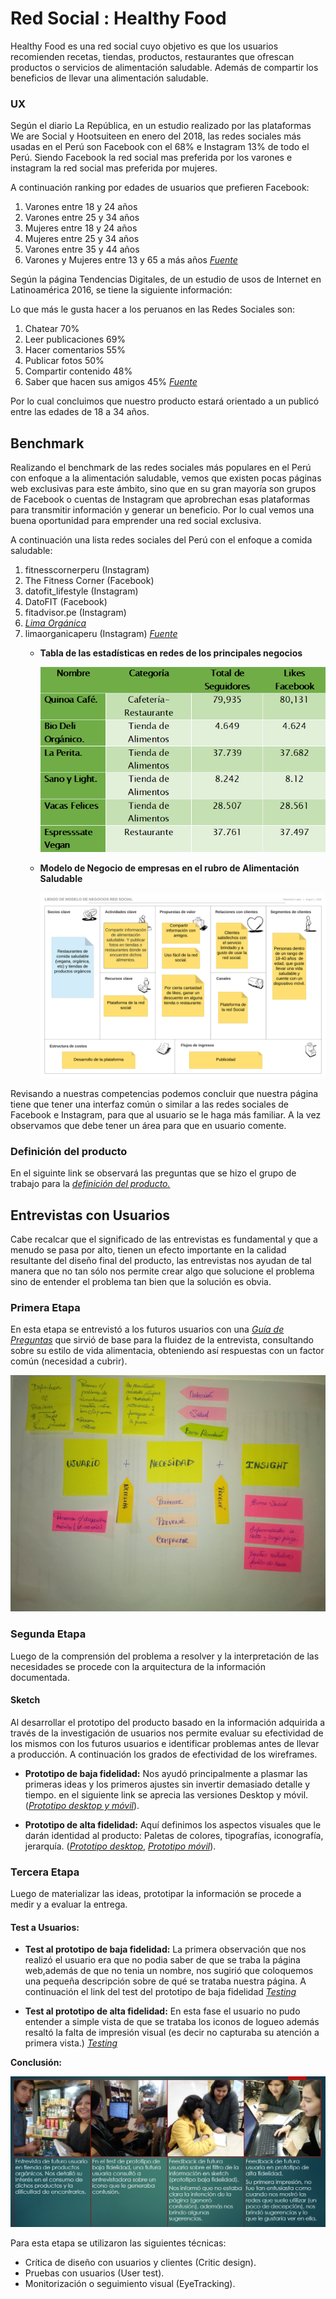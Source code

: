 #  Red Social : Healthy Food
Healthy Food es una red social cuyo objetivo es que los usuarios recomienden recetas, tiendas, productos, restaurantes que ofrescan productos o servicios de alimentación saludable. Además de compartir los beneficios de llevar una alimentación saludable. 

### UX

Según el diario La República, en un estudio realizado por  las plataformas We are Social y Hootsuiteen en enero del 2018, las redes sociales más usadas en el Perú son Facebook con el 68% e Instagram 13% de todo el Perú. Siendo Facebook la red social mas preferida por los varones e instagram la red social mas preferida por mujeres.

A continuación ranking por edades de usuarios que prefieren Facebook:
1. Varones entre 18 y 24 años
2. Varones entre 25 y 34 años
3. Mujeres entre 18 y 24 años 
4. Mujeres entre 25 y 34 años
5. Varones entre 35 y 44 años
6. Varones y Mujeres entre 13 y 65 a más años
[_Fuente_](https://larepublica.pe/sociedad/1198456-peru-en-redes-sociales-2018-parte-i) 

Según la página Tendencias Digitales, de un estudio de usos de Internet en Latinoamérica 2016,  se tiene la siguiente información:

Lo que más le gusta hacer a los peruanos en las Redes Sociales	son:
1. Chatear	70%
2. Leer publicaciones	69%
3. Hacer comentarios	55%
4. Publicar fotos	50%
5. Compartir contenido	48%
6. Saber que hacen sus amigos	45%
[_Fuente_](https://tendenciasdigitales.com/internet-y-los-medios-sociales-en-peru/)

<!-- ![Vista 1](dist/Problm.jpg)
 -->
Por lo cual concluimos que nuestro producto estará orientado a un publicó entre las edades de 18 a 34 años.

##  Benchmark

Realizando el benchmark de las redes sociales más populares en el Perú con enfoque a la alimentación saludable, vemos que existen pocas páginas web exclusivas para este ámbito, sino que en su gran mayoría son grupos de Facebook o cuentas de Instagram que aprobrechan esas plataformas para transmitir información y generar un beneficio. Por lo cual vemos una buena oportunidad para emprender una red social exclusiva. 

A continuación una lista redes sociales del Perú con el enfoque a comida saludable:

1. fitnesscornerperu (Instagram)
2. The Fitness Corner (Facebook)
3. datofit_lifestyle (Instagram)
4. DatoFIT (Facebook)
5. fitadvisor.pe (Instagram)
6. [_Lima Orgánica_](https://www.limaorganica.pe)
7. limaorganicaperu (Instagram)
[_Fuente_](https://peru21.pe/vida/vida-saludable-conoce-paginas-facebook-comparten-consejos-vida-saludable-393140)
    * **Tabla de las estadísticas en redes de los principales negocios**
        
        ![Vista 1](src/img/Tabla.png)

    * **Modelo de Negocio de empresas en el rubro de Alimentación Saludable**

        ![Vista Benchmark](src/img/Lienzo.png)

Revisando a nuestras competencias podemos concluir que nuestra página tiene que tener una interfaz común o similar a las redes sociales de Facebook e Instagram, para que al usuario se le haga más familiar. A la vez observamos que debe tener un área para que en usuario comente.

### **Definición del producto**
En el siguinte link se observará las preguntas que se hizo el grupo de trabajo para la [_definición del producto._](https://docs.google.com/document/d/1q-1k9ianTY0HQ5LOBt10V5K4uRi4vdY1YQ5ix7Af2Ko/edit#heading=h.kjleo72egggi)
## Entrevistas con Usuarios
Cabe recalcar que el significado de las entrevistas es fundamental y que a menudo se pasa por alto, tienen un efecto importante en la calidad resultante del diseño final del producto, las entrevistas nos ayudan de tal manera que no tan sólo nos permite crear algo que solucione el problema sino de entender el problema tan bien que la solución es obvia. 

### Primera Etapa
En esta etapa se entrevistó a los futuros usuarios con una [_Guía de Preguntas_](https://docs.google.com/document/d/1IVTIRscBjaOJ-iRdKuzheZZGPZMZa_wzOBlvBLzHWZI/edit) que sirvió de base para la fluidez de la entrevista, consultando sobre su estilo de vida alimentacia, obteniendo así respuestas con un factor común (necesidad a cubrir).

![Definición del Problema](src/img/Problm.jpg)

### Segunda Etapa
Luego de la comprensión del problema a resolver y la interpretación de las necesidades se procede con la arquitectura de la información documentada.
#### **Sketch**
Al desarrollar el prototipo del producto basado en la información adquirida a través de la investigación de usuarios nos permite evaluar su efectividad de los mismos con los futuros usuarios e identificar problemas antes de llevar a producción. A continuación los grados de efectividad de los wireframes.

* **Prototipo de baja fidelidad:**
Nos ayudó principalmente a plasmar las primeras ideas y los primeros ajustes sin invertir demasiado detalle y tiempo. en el siguiente link se aprecia las versiones Desktop y móvil.
([_Prototipo desktop y móvil_](https://photos.app.goo.gl/nQPVMFpoaJMcFJB56)).

* **Prototipo de alta fidelidad:**
Aquí definimos los aspectos visuales que le darán identidad al producto: Paletas de colores, tipografías, iconografía, jerarquía.
([_Prototipo desktop_](https://photos.app.goo.gl/LK6beUtECnkQMe2t8),
[_Prototipo móvil_](https://photos.app.goo.gl/hbkuo1R4c9dqxEno9)).

### Tercera Etapa
Luego de materializar las ideas, prototipar la información se procede a medir y a evaluar la entrega.

#### Test a Usuarios:
* **Test al prototipo de baja fidelidad:**
La primera observación que nos realizó el usuario era que no podia saber de que se traba la página web,además de que no tenia un nombre, nos sugirió que coloquemos una pequeña descripción sobre  de qué se trataba nuestra página. A continuación el link del test del prototipo de baja fidelidad
[_Testing_](https://photos.google.com/share/AF1QipPm7NAYRf9lmHNrsHrikDCPT6RHwCWyYppWygm07W-839A3IhlkHyFnOlnyN68Zow?hl=es-419&key=QTRtdVExYjBCYjl0SGhjQ3RDZGFhQl9JUGtXWHln)

* **Test al prototipo de alta fidelidad:**
En esta fase el usuario no pudo entender a simple vista de que se trataba los iconos de logueo además resaltó la falta de impresión visual (es decir no capturaba su atención a primera vista.)
[_Testing_](https://photos.google.com/share/AF1QipMfDsMHE51F6IcZpFUbhM585kn1Bg9MCkBO_8O8qJZ0OTjZ6lODx7SzrVvKRhiaXA?hl=es-419&key=S2lFSjZFVzVTZmJXZnAxSFloOTd4VFd2TVQ4Q3lR)

**Conclusión:**

![Test a Usuarios](src/img/interview.png)

Para esta etapa se utilizaron las siguientes técnicas:
* Crítica de diseño con usuarios y clientes (Critic design).
* Pruebas con usuarios (User test).
* Monitorización o seguimiento visual (EyeTracking).

